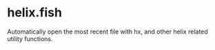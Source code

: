 # helix.fish
Automatically open the most recent file with hx, and other helix related utility functions.
